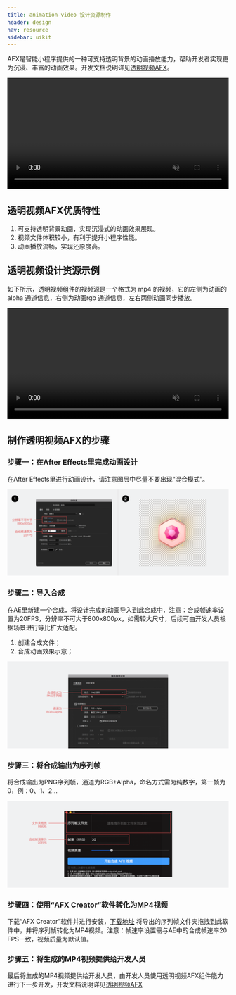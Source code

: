 ```yaml
---
title: animation-video 设计资源制作
header: design
nav: resource
sidebar: uikit
---
```


AFX是智能小程序提供的一种可支持透明背景的动画播放能力，帮助开发者实现更为沉浸、丰富的动画效果。开发文档说明详见[透明视频AFX](https://smartprogram.baidu.com/docs/develop/component/component/animation-video/)。

<video width="100%" muted autoplay="autoplay" loop="loop"  src="../../../img/design/resource/animation-video-demo.m4v">
你的浏览器不支持该视频播放
</video>

## 透明视频AFX优质特性

 1.	可支持透明背景动画，实现沉浸式的动画效果展现。
 2.	视频文件体积较小，有利于提升小程序性能。
 3.	动画播放流畅，实现还原度高。

## 透明视频设计资源示例

如下所示，透明视频组件的视频源是一个格式为 mp4 的视频，它的左侧为动画的 alpha 通道信息，右侧为动画rgb 通道信息，左右两侧动画同步播放。

<video width="100%" muted autoplay="autoplay" loop="loop"  src="../../../img/design/resource/animation-video-one.mp4">
你的浏览器不支持该视频播放
</video>


## 制作透明视频AFX的步骤
### 步骤一：在After Effects里完成动画设计
在After Effects里进行动画设计，请注意图层中尽量不要出现“混合模式”。

<div class="m-doc-custom-img">
	<div >
		<img src="../../../img/design/resource/animation-video-two.png">
	</div>
</div>


### 步骤二：导入合成
在AE里新建一个合成，将设计完成的动画导入到此合成中，注意：合成帧速率设置为20FPS，分辨率不可大于800x800px，如需较大尺寸，后续可由开发人员根据场景进行等比扩大适配。

1. 创建合成文件；
2. 合成动画效果示意；

<div class="m-doc-custom-img">
	<div >
		<img src="../../../img/design/resource/animation-video-three.png">
	</div>
</div>


### 步骤三：将合成输出为序列帧
将合成输出为PNG序列帧，通道为RGB+Alpha，命名方式需为纯数字，第一帧为0，例：0、1、2…

<div class="m-doc-custom-img">
	<div >
		<img src="../../../img/design/resource/animation-video-four.png">
	</div>
</div>



### 步骤四：使用“AFX Creator”软件转化为MP4视频
下载“AFX Creator”软件并进行安装，[下载地址]()
将导出的序列帧文件夹拖拽到此软件中，并将序列帧转化为MP4视频。注意：帧速率设置需与AE中的合成帧速率20 FPS一致，视频质量为默认值。

### 步骤五：将生成的MP4视频提供给开发人员
最后将生成的MP4视频提供给开发人员，由开发人员使用透明视频AFX组件能力进行下一步开发，开发文档说明详见[透明视频AFX](https://smartprogram.baidu.com/docs/design/resource/lottie/)
